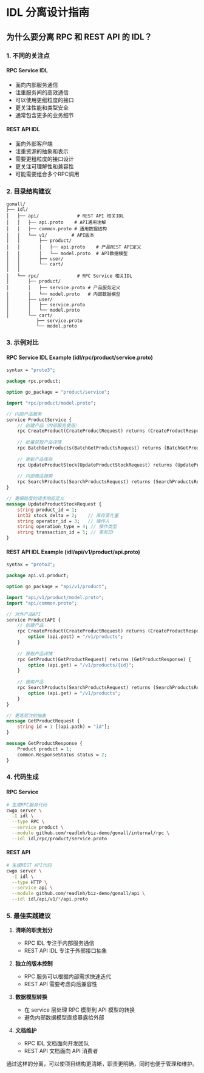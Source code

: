 # IDL 分离设计指南

## 为什么要分离 RPC 和 REST API 的 IDL？

### 1. 不同的关注点

#### RPC Service IDL
- 面向内部服务通信
- 注重服务间的高效通信
- 可以使用更细粒度的接口
- 更关注性能和类型安全
- 通常包含更多的业务细节

#### REST API IDL
- 面向外部客户端
- 注重资源的抽象和表示
- 需要更粗粒度的接口设计
- 更关注可理解性和兼容性
- 可能需要组合多个RPC调用

### 2. 目录结构建议

```
gomall/
├── idl/
│   ├── api/              # REST API 相关IDL
│   │   ├── api.proto    # API通用注解
│   │   ├── common.proto # 通用数据结构
│   │   └── v1/         # API版本
│   │       ├── product/
│   │       │   ├── api.proto    # 产品REST API定义
│   │       │   └── model.proto  # API数据模型
│   │       ├── user/
│   │       └── cart/
│   │
│   └── rpc/              # RPC Service 相关IDL
│       ├── product/
│       │   ├── service.proto # 产品服务定义
│       │   └── model.proto   # 内部数据模型
│       ├── user/
│       │   ├── service.proto
│       │   └── model.proto
│       └── cart/
           ├── service.proto
           └── model.proto
```

### 3. 示例对比

#### RPC Service IDL Example (idl/rpc/product/service.proto)
```protobuf
syntax = "proto3";

package rpc.product;

option go_package = "product/service";

import "rpc/product/model.proto";

// 内部产品服务
service ProductService {
    // 创建产品（内部服务使用）
    rpc CreateProduct(CreateProductRequest) returns (CreateProductResponse);
    
    // 批量获取产品详情
    rpc BatchGetProducts(BatchGetProductsRequest) returns (BatchGetProductsResponse);
    
    // 更新产品库存
    rpc UpdateProductStock(UpdateProductStockRequest) returns (UpdateProductStockResponse);
    
    // 内部商品搜索
    rpc SearchProducts(SearchProductsRequest) returns (SearchProductsResponse);
}

// 更细粒度的请求响应定义
message UpdateProductStockRequest {
    string product_id = 1;
    int32 stock_delta = 2;    // 库存变化量
    string operator_id = 3;   // 操作人
    string operation_type = 4; // 操作类型
    string transaction_id = 5; // 事务ID
}
```

#### REST API IDL Example (idl/api/v1/product/api.proto)
```protobuf
syntax = "proto3";

package api.v1.product;

option go_package = "api/v1/product";

import "api/v1/product/model.proto";
import "api/common.proto";

// 对外产品API
service ProductAPI {
    // 创建产品
    rpc CreateProduct(CreateProductRequest) returns (CreateProductResponse) {
        option (api.post) = "/v1/products";
    }
    
    // 获取产品详情
    rpc GetProduct(GetProductRequest) returns (GetProductResponse) {
        option (api.get) = "/v1/products/{id}";
    }
    
    // 搜索产品
    rpc SearchProducts(SearchProductsRequest) returns (SearchProductsResponse) {
        option (api.get) = "/v1/products";
    }
}

// 更高层次的抽象
message GetProductRequest {
    string id = 1 [(api.path) = "id"];
}

message GetProductResponse {
    Product product = 1;
    common.ResponseStatus status = 2;
}
```

### 4. 代码生成

#### RPC Service
```bash
# 生成RPC服务代码
cwgo server \
  -I idl \
  --type RPC \
  --service product \
  --module github.com/readlnh/biz-demo/gomall/internal/rpc \
  --idl idl/rpc/product/service.proto
```

#### REST API
```bash
# 生成REST API代码
cwgo server \
  -I idl \
  --type HTTP \
  --service api \
  --module github.com/readlnh/biz-demo/gomall/api \
  --idl idl/api/v1/*/api.proto
```

### 5. 最佳实践建议

1. **清晰的职责划分**
   - RPC IDL 专注于内部服务通信
   - REST API IDL 专注于外部接口抽象

2. **独立的版本控制**
   - RPC 服务可以根据内部需求快速迭代
   - REST API 需要考虑向后兼容性

3. **数据模型转换**
   - 在 service 层处理 RPC 模型到 API 模型的转换
   - 避免内部数据模型直接暴露给外部

4. **文档维护**
   - RPC IDL 文档面向开发团队
   - REST API 文档面向 API 消费者

通过这样的分离，可以使项目结构更清晰，职责更明确，同时也便于管理和维护。